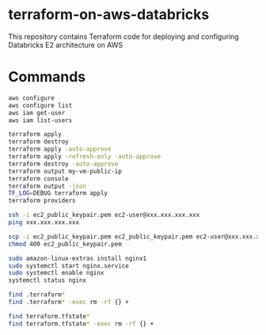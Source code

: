 # terraform-on-aws-databricks
This repository contains Terraform code for deploying and configuring Databricks E2 architecture on AWS

# Commands

```bash
aws configure
aws configure list
aws iam get-user
aws iam list-users
```

```bash
terraform apply
terraform destroy
terraform apply -auto-approve
terraform apply -refresh-only -auto-approve
terraform destroy -auto-approve
terraform output my-vm-public-ip
terraform console
terraform output -json
TF_LOG=DEBUG terraform apply
terraform providers
```

```bash
ssh -i ec2_public_keypair.pem ec2-user@xxx.xxx.xxx.xxx
ping xxx.xxx.xxx.xxx

scp -i ec2_public_keypair.pem ec2_public_keypair.pem ec2-user@xxx.xxx.xxx.xxx:~/
chmod 400 ec2_public_keypair.pem
```

```bash
sudo amazon-linux-extras install nginx1
sudo systemctl start nginx.service
sudo systemctl enable nginx
systemctl status nginx

```

```bash
find .terraform*
find .terraform* -exec rm -rf {} +

find terraform.tfstate*
find terraform.tfstate* -exec rm -rf {} +
```

